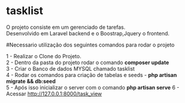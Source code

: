 # tasklist
O projeto consiste em um gerenciado de tarefas.<br>
Desenvolvido em Laravel backend e o Boostrap,Jquery o frontend.


#Necessario utilização dos seguintes comandos para rodar o projeto<br>

1 - Realizar o Clone do Projeto.<br>
2 - Dentro da pasta do projeto rodar o comando <b>composer update</b><br>
3 - Criar o Banco de dados MYSQL chamado tasklist<br>
4 - Rodar os comandos para criação de tabelas e seeds - <b>php artisan migrate && db:seed </b><br>
5 - Após isso inicializar o server com o comando <b>php artisan serve</b>
6 - Acessar http://127.0.0.1:8000/task_view 

